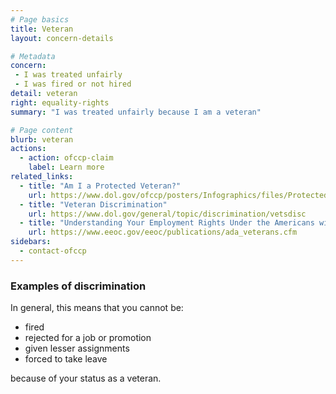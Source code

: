 ```yaml
---
# Page basics
title: Veteran
layout: concern-details

# Metadata
concern:
 - I was treated unfairly
 - I was fired or not hired
detail: veteran
right: equality-rights
summary: "I was treated unfairly because I am a veteran"

# Page content
blurb: veteran
actions:
  - action: ofccp-claim
    label: Learn more
related_links:
  - title: "Am I a Protected Veteran?"
    url: https://www.dol.gov/ofccp/posters/Infographics/files/ProtectedVet-2016-11x17_ENGESQA508c.pdf
  - title: "Veteran Discrimination"
    url: https://www.dol.gov/general/topic/discrimination/vetsdisc
  - title: "Understanding Your Employment Rights Under the Americans with Disabilities Act: A Guide for Veterans"
    url: https://www.eeoc.gov/eeoc/publications/ada_veterans.cfm
sidebars:
  - contact-ofccp
---
```


### Examples of discrimination

In general, this means that you cannot be:

- fired
- rejected for a job or promotion
- given lesser assignments
- forced to take leave

because of your status as a veteran.
